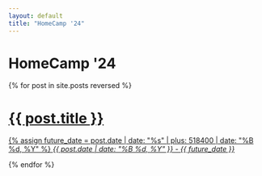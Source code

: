 ```yaml
---
layout: default
title: "HomeCamp '24"
---
```



<h1 class='title bento'>HomeCamp '24</h1>

<div class='grid lg:grid-cols-3'>
{% for post in site.posts reversed %}

<a href='{{ post.url }}' class='bento'>
<div class='grid h-full items-center'>
    <h1 class='text-4xl'>
        {{ post.title }}
    </h1>
    {% assign future_date = post.date | date: "%s" | plus: 518400 | date: "%B %d, %Y" %}
    <i>{{ post.date | date: "%B %d, %Y" }} - {{ future_date }}</i>
</div>
</a>

{% endfor %}
</div>
